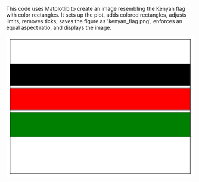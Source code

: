 This code uses Matplotlib to create an image resembling the Kenyan flag with color rectangles. 
It sets up the plot, adds colored rectangles, adjusts limits, removes ticks, saves the figure as 'kenyan_flag.png', enforces an equal aspect ratio, and displays the image.

![App Screenshot](/kenyan_flag.png) 
